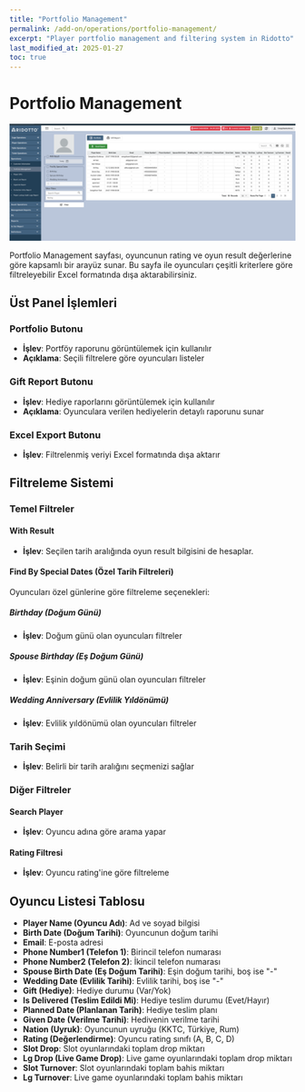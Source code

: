 ```yaml
---
title: "Portfolio Management"
permalink: /add-on/operations/portfolio-management/
excerpt: "Player portfolio management and filtering system in Ridotto"
last_modified_at: 2025-01-27
toc: true
---
```


# Portfolio Management

![img_1.png](img_1.png)

Portfolio Management sayfası, oyuncunun rating ve oyun result değerlerine göre kapsamlı bir arayüz sunar. Bu sayfa ile oyuncuları çeşitli kriterlere göre filtreleyebilir Excel formatında dışa aktarabilirsiniz.

## Üst Panel İşlemleri

### Portfolio Butonu
- **İşlev**: Portföy raporunu görüntülemek için kullanılır
- **Açıklama**: Seçili filtrelere göre oyuncuları listeler

### Gift Report Butonu
- **İşlev**: Hediye raporlarını görüntülemek için kullanılır
- **Açıklama**: Oyunculara verilen hediyelerin detaylı raporunu sunar

### Excel Export Butonu
- **İşlev**: Filtrelenmiş veriyi Excel formatında dışa aktarır

## Filtreleme Sistemi

### Temel Filtreler

#### With Result
- **İşlev**: Seçilen tarih aralığında oyun result bilgisini de hesaplar.

#### Find By Special Dates (Özel Tarih Filtreleri)
Oyuncuları özel günlerine göre filtreleme seçenekleri:

##### Birthday (Doğum Günü)
- **İşlev**: Doğum günü olan oyuncuları filtreler

##### Spouse Birthday (Eş Doğum Günü)
- **İşlev**: Eşinin doğum günü olan oyuncuları filtreler

##### Wedding Anniversary (Evlilik Yıldönümü)
- **İşlev**: Evlilik yıldönümü olan oyuncuları filtreler

### Tarih Seçimi
- **İşlev**: Belirli bir tarih aralığını seçmenizi sağlar

### Diğer Filtreler

#### Search Player
- **İşlev**: Oyuncu adına göre arama yapar

#### Rating Filtresi
- **İşlev**: Oyuncu rating'ine göre filtreleme

## Oyuncu Listesi Tablosu

- **Player Name (Oyuncu Adı)**: Ad ve soyad bilgisi
- **Birth Date (Doğum Tarihi)**: Oyuncunun doğum tarihi
- **Email**: E-posta adresi
- **Phone Number1 (Telefon 1)**: Birincil telefon numarası 
- **Phone Number2 (Telefon 2)**: İkincil telefon numarası
- **Spouse Birth Date (Eş Doğum Tarihi)**: Eşin doğum tarihi, boş ise "-"
- **Wedding Date (Evlilik Tarihi)**: Evlilik tarihi, boş ise "-"
- **Gift (Hediye)**: Hediye durumu (Var/Yok)
- **Is Delivered (Teslim Edildi Mi)**: Hediye teslim durumu (Evet/Hayır)
- **Planned Date (Planlanan Tarih)**: Hediye teslim planı
- **Given Date (Verilme Tarihi)**: Hedivenin verilme tarihi
- **Nation (Uyruk)**: Oyuncunun uyruğu (KKTC, Türkiye, Rum)
- **Rating (Değerlendirme)**: Oyuncu rating sınıfı (A, B, C, D)
- **Slot Drop**: Slot oyunlarındaki toplam drop miktarı
- **Lg Drop (Live Game Drop)**: Live game oyunlarındaki toplam drop miktarı
- **Slot Turnover**: Slot oyunlarındaki toplam bahis miktarı
- **Lg Turnover**: Live game oyunlarındaki toplam bahis miktarı
